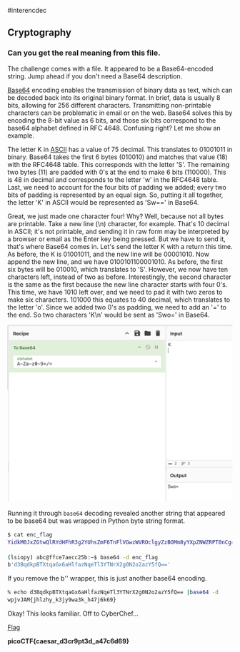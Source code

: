 #interencdec

## Cryptography

### Can you get the real meaning from this file.

The challenge comes with a file.  It appeared to be a Base64-encoded string.  Jump ahead if you don't need a Base64 description.

[Base64](https://en.wikipedia.org/wiki/Base64) encoding enables the transmission of binary data as text, which can be decoded back into its original binary format.  In brief, data is usually 8 bits, allowing for 256 different characters.  Transmitting non-printable characters can be problematic in email or on the web.  Base64 solves this by encoding the 8-bit value as 6 bits, and those six bits correspond to the base64 alphabet defined in RFC 4648.  Confusing right?  Let me show an example.

The letter K in [ASCII](https://www.asciitable.com/) has a value of 75 decimal.  This translates to 01001011 in binary.  Base64 takes the first 6 bytes (010010) and matches that value (18) with the RFC4648 table.  This corresponds with the letter 'S'.  The remaining two bytes (11) are padded with 0's at the end to make 6 bits (110000).  This is 48 in decimal and corresponds to the letter 'w' in the RFC4648 table. Last, we need to account for the four bits of padding we added; every two bits of padding is represented by an equal sign.  So, putting it all together, the letter 'K' in ASCII would be represented as 'Sw==' in Base64.

Great, we just made one character four!  Why?  Well, because not all bytes are printable.  Take a new line (\n) character, for example.  That's 10 decimal in ASCII; it's not printable, and sending it in raw form may be interpreted by a browser or email as the Enter key being pressed. But we have to send it, that's where Base64 comes in.  Let's send the letter K with a return this time.  As before, the K is 01001011, and the new line will be 00001010.  Now append the new line, and we have 0100101100001010.  As before, the first six bytes will be 010010, which translates to 'S'.  However, we now have ten characters left, instead of two as before.  Interestingly, the second character is the same as the first because the new line character starts with four 0's.  This time, we have 1010 left over, and we need to pad it with two zeros to make six characters.  101000 this equates to 40 decimal, which translates to the letter 'o'.  Since we added two 0's as padding, we need to add an '=' to the end.  So two characters 'K\n' would be sent as 'Swo=' in Base64.

![base64 example](./base64_example.png)


Running it through `base64` decoding revealed another string that appeared to be base64 but was wrapped in Python byte string format.

```sh
$ cat enc_flag 
YidkM0JxZGtwQlRYdHFhR3g2YUhsZmF6TnFlVGwzWVROclgyZzBOMm8yYXpZNWZRPT0nCg==

(lsiopy) abc@ffce7aecc25b:~$ base64 -d enc_flag
b'd3BqdkpBTXtqaGx6aHlfazNqeTl3YTNrX2g0N2o2azY5fQ=='
```

If you remove the b'' wrapper, this is just another base64 encoding.

```sh
% echo d3BqdkpBTXtqaGx6aHlfazNqeTl3YTNrX2g0N2o2azY5fQ== |base64 -d
wpjvJAM{jhlzhy_k3jy9wa3k_h47j6k69}
```
Okay!  This looks familiar.  Off to CyberChef...

[Flag](./flag.png)

**picoCTF{caesar_d3cr9pt3d_a47c6d69}**

